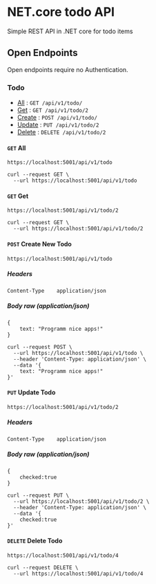 # NET.core todo API
Simple REST API in .NET core for todo items

## Open Endpoints

Open endpoints require no Authentication.

### Todo
* [All](#get-all) : `GET /api/v1/todo/`
* [Get](#get-get) : `GET /api/v1/todo/2`
* [Create](#post-create-new-todo) : `POST /api/v1/todo/`
* [Update](#put-update-todo) : `PUT /api/v1/todo/2`
* [Delete](#delete-delete-todo) : `DELETE /api/v1/todo/2`


#### `GET` All
```
https://localhost:5001/api/v1/todo
```

```curl
curl --request GET \
  --url https://localhost:5001/api/v1/todo
```

#### `GET` Get
```
https://localhost:5001/api/v1/todo/2
```

```curl
curl --request GET \
  --url https://localhost:5001/api/v1/todo/2
```

#### `POST` Create New Todo
```
https://localhost:5001/api/v1/todo
```

##### Headers 
```
Content-Type	application/json
```

##### Body raw (application/json)
```
{
	text: "Programm nice apps!"
}
```

```curl
curl --request POST \
  --url https://localhost:5001/api/v1/todo \
  --header 'Content-Type: application/json' \
  --data '{
	text: "Programm nice apps!"
}'
```


#### `PUT` Update Todo
```
https://localhost:5001/api/v1/todo/2
```

##### Headers 
```
Content-Type	application/json
```

##### Body raw (application/json)
```
{
	checked:true
}
```

```curl
curl --request PUT \
  --url https://localhost:5001/api/v1/todo/2 \
  --header 'Content-Type: application/json' \
  --data '{
	checked:true
}'
```

#### `DELETE` Delete Todo
```
https://localhost:5001/api/v1/todo/4
```

```curl
curl --request DELETE \
  --url https://localhost:5001/api/v1/todo/4
```